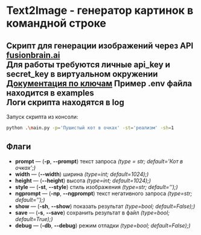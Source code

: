 # Text2Image - генератор картинок в командной строке

Скрипт для генерации изображений через API [fusionbrain.ai](https://fusionbrain.ai)  
Для работы требуются личные **api_key** и **secret_key** в виртуальном окружении [Документация по ключам](https://fusionbrain.ai/docs/doc/poshagovaya-instrukciya-po-upravleniu-api-kluchami/)
Пример .env файла находится в examples  
Логи скрипта находятся в log
---

Запуск скрипта из консоли:  
```Bash
python .\main.py -p='Пушистый кот в очках' -st='реализм' -sh=1
```
## Флаги
* **prompt** — (**-p**, **--prompt**) текст запроса *(type = str; default='Кот в очках';)*  
* **width** — (**--width**) ширина *(type=int; default=1024);)*  
* **height** — (**--height**) высота *(type=int; default=1024);)*  
* **style** — (**-st**, **--style**) стиль изображения *(type=str; default='');)*  
* **ngprompt** — (**-np**, **--ngprompt**) текст негативного запроса *(type=str; default='');)*  
* **show** — (**-sh**, **--show**) показать результат *(type=bool; default=False);)*  
* **save** — (**-s**, **--save**) сохранить результат в файл *(type=bool; default=True);)*  
* **debug** — (**-db**, **--debug**) режим отладки *(type=bool; default=False);)*  
